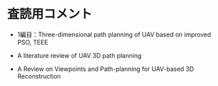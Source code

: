 # 査読用コメント
- 1編目：Three-dimensional path planning of UAV based on improved PSO, TEEE


- A literature review of UAV 3D path planning
- A Review on Viewpoints and Path-planning for UAV-based 3D Reconstruction
